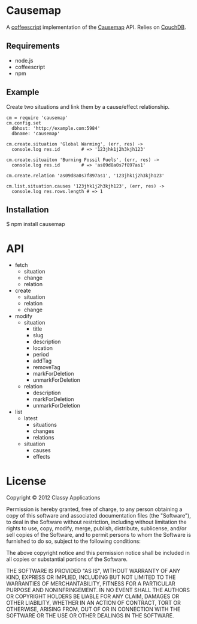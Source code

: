 # Causemap

A [coffeescript](http://coffeescript.org/) implementation of the [Causemap](http://causemap.org) API. Relies on [CouchDB](http://couchdb.apache.org/).


## Requirements

- node.js
- coffeescript
- npm


## Example

Create two situations and link them by a cause/effect relationship.

    cm = require 'causemap'
    cm.config.set 
      dbhost: 'http://example.com:5984'
      dbname: 'causemap'

    cm.create.situation 'Global Warming', (err, res) ->
      console.log res.id 		# => '123jhk1j2h3kjh123'

    cm.create.situaiton 'Burning Fossil Fuels', (err, res) ->
      console.log res.id 		# => 'as09d8a0s7f897as1'

    cm.create.relation 'as09d8a0s7f897as1', '123jhk1j2h3kjh123'

    cm.list.situation.causes '123jhk1j2h3kjh123', (err, res) ->
      console.log res.rows.length # => 1


## Installation

  $ npm install causemap


# API

- fetch
  - situation
  - change
  - relation
- create
  - situation
  - relation
  - change
- modify
  - situation
    - title
    - slug
    - description
    - location
    - period
    - addTag
    - removeTag
    - markForDeletion
    - unmarkForDeletion
  - relation
    - description    
    - markForDeletion
    - unmarkForDeletion
- list
  - latest
    - situations
    - changes
    - relations
  - situation
    - causes
    - effects


# License

Copyright © 2012 Classy Applications

Permission is hereby granted, free of charge, to any person obtaining a copy of this software and associated documentation files (the "Software"), to deal in the Software without restriction, including without limitation the rights to use, copy, modify, merge, publish, distribute, sublicense, and/or sell copies of the Software, and to permit persons to whom the Software is furnished to do so, subject to the following conditions:

The above copyright notice and this permission notice shall be included in all copies or substantial portions of the Software.

THE SOFTWARE IS PROVIDED "AS IS", WITHOUT WARRANTY OF ANY KIND, EXPRESS OR IMPLIED, INCLUDING BUT NOT LIMITED TO THE WARRANTIES OF MERCHANTABILITY, FITNESS FOR A PARTICULAR PURPOSE AND NONINFRINGEMENT. IN NO EVENT SHALL THE AUTHORS OR COPYRIGHT HOLDERS BE LIABLE FOR ANY CLAIM, DAMAGES OR OTHER LIABILITY, WHETHER IN AN ACTION OF CONTRACT, TORT OR OTHERWISE, ARISING FROM, OUT OF OR IN CONNECTION WITH THE SOFTWARE OR THE USE OR OTHER DEALINGS IN THE SOFTWARE.